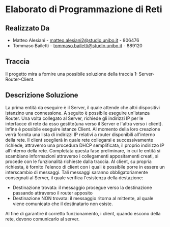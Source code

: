 # Elaborato di Programmazione di Reti

## Realizzato Da
* Matteo Alesiani - matteo.alesiani2@studio.unibo.it - 806476
* Tommaso Bailetti - tommaso.bailetti@studio.unibo.it - 889120

## Traccia
Il progetto mira a fornire una possibile soluzione della traccia 1: Server-Router-Client.

## Descrizione Soluzione
La prima entità da eseguire è il Server, il quale attende che altri dispositivi istanzino una connessione.
A seguito è possibile eseguire un'istanza Router.
Una volta collegato al Server, richiede gli indirizzi IP per le interfacce di rete da esso gestite(una verso il Server e l'altra verso i client).
Infine è possibile eseguire istanze Client. Al momento della loro creazione verrà fornita una lista di indirizzi IP relativi a router disponibili all'interno della rete.
Il client sceglierà in quale rete collegarsi e successivamente richiede, attraverso una procedura DHCP semplificata, il proprio indirizzo IP all'interno della rete.
Completata questa fase preliminare, in cui le entità si scambiano informazioni attraverso i collegamenti appositamenti creati, si procede con le funzionalità richieste dalla traccia.
Al client, su propria richiesta, è fornito l'elenco di client con i quali è possibile porre in essere un interscambio di messaggi.
Tali messaggi saranno obbligatoriamente consegnati al Server, il quale verifica l'esistenza della destazione:
* Destinazione trovata: il messaggio prosegue verso la destinazione passando attraverso il router apposito
* Destinazione NON trovata: il messaggio ritorna al mittente, al quale viene comunicato che il destinatario non esiste.

Al fine di garantire il corretto funzionamento, i client, quando escono della rete, devono comunicarlo al server.
